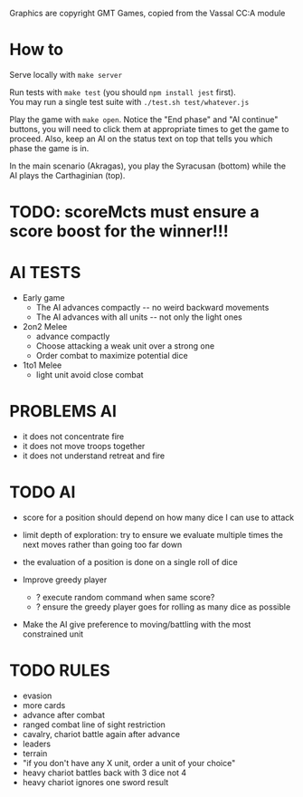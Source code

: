 
Graphics are copyright GMT Games, copied from the Vassal CC:A module

# How to

Serve locally with `make server`

Run tests with `make test` (you should `npm install jest` first).  
You may run a single test suite with `./test.sh test/whatever.js`

Play the game with `make open`. Notice the "End phase" and "AI continue" 
buttons, you will need to click them at appropriate times to get the game to proceed. 
Also, keep an AI on the status text on top that tells you which phase the game is in.

In the main scenario (Akragas), you play the Syracusan (bottom) while the AI plays 
the Carthaginian (top). 

# TODO: scoreMcts must ensure a score boost for the winner!!!

# AI TESTS

  - Early game
    - The AI advances compactly -- no weird backward movements
    - The AI advances with all units -- not only the light ones
  - 2on2 Melee
    - advance compactly 
    - Choose attacking a weak unit over a strong one
    - Order combat to maximize potential dice
  - 1to1 Melee
    - light unit avoid close combat

# PROBLEMS AI

 - it does not concentrate fire
 - it does not move troops together
 - it does not understand retreat and fire

 

# TODO AI 

- score for a position should depend on how many dice I can use to attack
- limit depth of exploration: try to ensure we evaluate multiple times the next moves rather than going too far down

- the evaluation of a position is done on a single roll of dice

- Improve greedy player
  - ? execute random command when same score?
  - ? ensure the greedy player goes for rolling as many dice as possible

- Make the AI give preference to moving/battling with the most constrained unit


# TODO RULES

- evasion
- more cards
- advance after combat
- ranged combat line of sight restriction
- cavalry, chariot battle again after advance
- leaders
- terrain
- "if you don't have any X unit, order a unit of your choice"
- heavy chariot battles back with 3 dice not 4
- heavy chariot ignores one sword result


